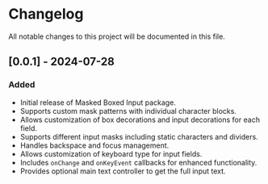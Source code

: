 # Changelog

All notable changes to this project will be documented in this file.

## [0.0.1] - 2024-07-28

### Added

- Initial release of Masked Boxed Input package.
- Supports custom mask patterns with individual character blocks.
- Allows customization of box decorations and input decorations for each field.
- Supports different input masks including static characters and dividers.
- Handles backspace and focus management.
- Allows customization of keyboard type for input fields.
- Includes `onChange` and `onKeyEvent` callbacks for enhanced functionality.
- Provides optional main text controller to get the full input text.
